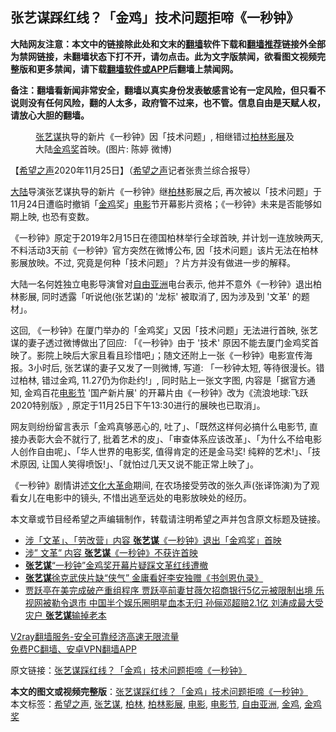  <h2>张艺谋踩红线？「金鸡」技术问题拒啼《一秒钟》</h2> <p class="notice"><b>大陆网友注意：本文中的链接除此处和文末的<a href="https://github.com/bannedbook/fanqiang" >翻墙</a>软件下载和<a href="https://github.com/killgcd/justmysocks/blob/master/README.md">翻墙推荐</a>链接外全部为禁网链接，未翻墙状态下打不开，请勿点击。此为文字版禁闻，欲看图文视频完整版和更多禁闻，请下载<a href="https://github.com/bannedbook/fanqiang">翻墙软件或APP</a>后翻墙上禁闻网。</p><p>备注：翻墙看新闻非常安全，翻墙以真实身份发表敏感言论有一定风险，但只看不说则没有任何风险，翻的人太多，政府管不过来，也不管。信息自由是天赋人权，请放心大胆的翻墙。</b></p>  <div class="entry"> <figure><figcaption><a href="https://www.bannedbook.org/bnews/tag/%e5%bc%a0%e8%89%ba%e8%b0%8b/" class="st_tag internal_tag" rel="tag" title="标签 张艺谋 下的日志">张艺谋</a>执导的新片《一秒钟》因「技术问题」, 相继错过<a href="https://www.bannedbook.org/bnews/tag/%E6%9F%8F%E6%9E%97%E5%BD%B1%E5%B1%95/" class="st_tag internal_tag" rel="tag" title="标签 柏林影展 下的日志">柏林影展</a>及大陆<a href="https://www.bannedbook.org/bnews/tag/%E9%87%91%E9%B8%A1%E5%A5%96/" class="st_tag internal_tag" rel="tag" title="标签 金鸡奖 下的日志">金鸡奖</a>首映。(图片: 陈婷 微博)</figcaption></figure> <p>【<span class='wp_keywordlink_affiliate'><a href="https://www.soundofhope.org" title="希望之声" target="_blank">希望之声</a></span>2020年11月25日】（<a href="https://www.bannedbook.org/bnews/tag/%e5%b8%8c%e6%9c%9b%e4%b9%8b%e5%a3%b0/" class="st_tag internal_tag" rel="tag" title="标签 希望之声 下的日志">希望之声</a>记者张贵兰综合报导）</p> <p><span class='wp_keywordlink_affiliate'><a href="https://www.bannedbook.org/" title="大陆" target="_blank">大陆</a></span>导演张艺谋执导的新片《一秒钟》继<a href="https://www.bannedbook.org/bnews/tag/%E6%9F%8F%E6%9E%97/" class="st_tag internal_tag" rel="tag" title="标签 柏林 下的日志">柏林</a>影展之后, 再次被以「技术问题」于11月24日遭临时撤销「<a href="https://www.bannedbook.org/bnews/tag/%E9%87%91%E9%B8%A1/" class="st_tag internal_tag" rel="tag" title="标签 金鸡 下的日志">金鸡</a>奖」<a href="https://www.bannedbook.org/bnews/tag/%e7%94%b5%e5%bd%b1/" class="st_tag internal_tag" rel="tag" title="标签 电影 下的日志">电影</a>节开幕影片资格；《一秒钟》未来是否能够如期上映, 也恐有变数。</p> <p>《一秒钟》原定于2019年2月15日在德国柏林举行全球首映, 并计划一连放映两天, 不料活动3天前《一秒钟》官方突然在微博公布, 因「技术问题」该片无法在柏林影展放映。不过, 究竟是何种「技术问题」？片方并没有做进一步的解释。</p>  <p>大陆一名何姓独立电影导演曾对<a href="https://www.bannedbook.org/bnews/tag/%e8%87%aa%e7%94%b1%e4%ba%9a%e6%b4%b2/" class="st_tag internal_tag" rel="tag" title="标签 自由亚洲 下的日志">自由亚洲</a>电台表示, 他并不意外《一秒钟》退出柏林影展, 同时透露「听说他(张艺谋)的 &#x27;龙标&#x27; 被取消了, 因为涉及到 &#x27;文革&#x27; 的题材」。   </p> <p>这回, 《一秒钟》在厦门举办的「金鸡奖」又因「技术问题」无法进行首映, 张艺谋的妻子透过微博做出了回应: 「《一秒钟》由于 &#x27;技术&#x27; 原因不能去厦门金鸡奖首映了。影院上映后大家且看且珍惜吧」；随文还附上一张《一秒钟》电影宣传海报。3小时后, 张艺谋的妻子又发了一则微博, 写道: 「一秒钟太短, 等待很漫长。错过柏林, 错过金鸡, 11.27仍为你赴约!」, 同时贴上一张文字图, 内容是「据官方通知, 金鸡百花<a href="https://www.bannedbook.org/bnews/tag/%e7%94%b5%e5%bd%b1%e8%8a%82/" class="st_tag internal_tag" rel="tag" title="标签 电影节 下的日志">电影节</a> &#x27;国产新片展&#x27; 的开幕片由《一秒钟》改为《流浪地球:飞跃2020特别版》, 原定于11月25日下午13:30进行的展映也已取消」。</p> <p>网友则纷纷留言表示「金鸡真够恶心的, 吐了」、「既然这样何必搞什么电影节, 直接办表彰大会不就行了, 批着艺术的皮」、「审查体系应该改革」、「为什么不给电影人创作自由呢」、「华人世界的电影奖, 值得肯定的还是金马奖! 纯粹的艺术!」、「技术原因, 让国人笑得喷饭!」、「就怕过几天又说不能正常上映了」。</p>  <p>《一秒钟》剧情讲述<span class='wp_keywordlink'><a href="https://www.bannedbook.org/forum2/topic973.html" title="《文化大革命：历史真相和集体记忆》" target="_blank">文化大革命</a></span>期间, 在农场接受劳改的张久声(张译饰演)为了观看女儿在电影中的镜头, 不惜出逃至远处的电影放映处的经历。   </p> <p>本文章或节目经希望之声编辑制作，转载请注明希望之声并包含原文标题及链接。</p> <ul class='op-related-articles' title='相关阅读'> <li><a href='https://www.bannedbook.org/bnews/headline/20201125/1436886.html' target='_blank'>涉「文革」、「劳改营」内容 <b>张艺谋</b>《一秒钟》退出「金鸡奖」首映</a></li> <li><a href='https://www.bannedbook.org/bnews/headline/20201125/1436866.html' target='_blank'>涉” 文革” 内容 <b>张艺谋</b>《一秒钟》不获许首映</a></li> <li><a href='https://www.bannedbook.org/bnews/headline/20201124/1436346.html' target='_blank'><b>张艺谋</b>“一秒钟”金鸡奖开幕片疑踩文革红线遭撤</a></li> <li><a href='https://www.bannedbook.org/bnews/comments/20200826/1386172.html' target='_blank'><b>张艺谋</b>徐克武侠片缺“侠气” 金庸看好李安独赠《书剑恩仇录》</a></li> <li><a href='https://www.bannedbook.org/bnews/comments/20200711/1359011.html' target='_blank'>贾跃亭在美完成破产重组程序 贾跃亭前妻甘薇欠招商银行5亿元被限制出境 乐视网被勒令退市 中国半个娱乐圈明星血本无归 孙俪邓超赔2.1亿 刘涛成最大受灾户 <b>张艺谋</b>输掉老本</a></li> </ul> <p class="texttj"> <a href="https://www.bannedbook.org/forum23/topic22702.html" target="_blank">V2ray翻墙服务-安全可靠经济高速无限流量</a><br/> <a href="https://github.com/bannedbook/fanqiang/wiki/%E7%A6%81%E9%97%BB%E7%BD%91%E5%AE%89%E5%8D%93%E7%BF%BB%E5%A2%99%E6%96%B0%E9%97%BBAPP" target="_blank">免费PC翻墙、安卓VPN翻墙APP</a></p><p>原文链接：<a class="src_link"  href="https://www.soundofhope.org/post/446941" target="_blank">张艺谋踩红线？「金鸡」技术问题拒啼《一秒钟》</a></p> <a name='sharetosocial'></a>       <div><b>本文的图文或视频完整版</b>：<a href='https://www.bannedbook.org/bnews/comments/20201126/1437281.html'>张艺谋踩红线？「金鸡」技术问题拒啼《一秒钟》</a></div>  </div><!--END ENTRY--> <div class="postfooter"> <div>本文标签：<a href="https://www.bannedbook.org/bnews/tag/%e5%b8%8c%e6%9c%9b%e4%b9%8b%e5%a3%b0/" rel="tag">希望之声</a>, <a href="https://www.bannedbook.org/bnews/tag/%e5%bc%a0%e8%89%ba%e8%b0%8b/" rel="tag">张艺谋</a>, <a href="https://www.bannedbook.org/bnews/tag/%E6%9F%8F%E6%9E%97/" rel="tag">柏林</a>, <a href="https://www.bannedbook.org/bnews/tag/%E6%9F%8F%E6%9E%97%E5%BD%B1%E5%B1%95/" rel="tag">柏林影展</a>, <a href="https://www.bannedbook.org/bnews/tag/%e7%94%b5%e5%bd%b1/" rel="tag">电影</a>, <a href="https://www.bannedbook.org/bnews/tag/%e7%94%b5%e5%bd%b1%e8%8a%82/" rel="tag">电影节</a>, <a href="https://www.bannedbook.org/bnews/tag/%e8%87%aa%e7%94%b1%e4%ba%9a%e6%b4%b2/" rel="tag">自由亚洲</a>, <a href="https://www.bannedbook.org/bnews/tag/%E9%87%91%E9%B8%A1/" rel="tag">金鸡</a>, <a href="https://www.bannedbook.org/bnews/tag/%E9%87%91%E9%B8%A1%E5%A5%96/" rel="tag">金鸡奖</a></div>  </div><!--END POSTFOOTER--> 